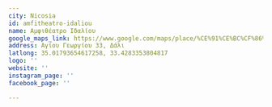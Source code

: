 ```yaml
---
city: Nicosia
id: amfitheatro-idaliou
name: Αμφιθέατρο Ιδαλίου
google_maps_link: https://www.google.com/maps/place/%CE%91%CE%BC%CF%86%CE%B9%CE%B8%CE%AD%CE%B1%CF%84%CF%81%CE%BF+%CE%99%CE%B4%CE%B1%CE%BB%CE%AF%CE%BF%CF%85/@35.0177169,33.4262647,17z/data=!3m1!4b1!4m5!3m4!1s0x14de1f84dd37d6ed:0x28847acfd8aa5f16!8m2!3d35.0177339!4d33.4283279
address: Αγίου Γεωργίου 33, Δάλι
latlong: 35.01793654617258, 33.4283353804817
logo: ''
website: ''
instagram_page: ''
facebook_page: ''

---
```


